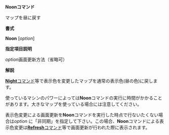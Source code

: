 **Noonコマンド**

マップを昼に戻す

**書式**

**Noon** [*option*]

**指定項目説明**

*option*画面更新方法（省略可）

**解説**

[**Night**コマンド](Nightコマンド.md)等で表示色を変更したマップを通常の表示色(昼の色)に戻します。

使っているマシンのパワーによっては**Noon**コマンドの実行に時間がかかることがあります。大きなマップを使っている場合には注意してください。

表示色変更による画面更新を**Noon**コマンドを実行した時点で行ないたくない場合は*option* に「非同期」を指定して下さい。この場合、**Noon**コマンドによる表示色変更は[**Refresh**コマンド](Refreshコマンド.md)等で画面更新が行われた際に表示されます。
